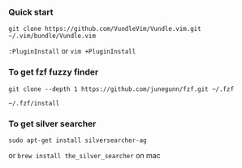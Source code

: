 ### Quick start

`git clone https://github.com/VundleVim/Vundle.vim.git ~/.vim/bundle/Vundle.vim`

`:PluginInstall` or `vim +PluginInstall`

### To get fzf fuzzy finder

`git clone --depth 1 https://github.com/junegunn/fzf.git ~/.fzf`

`~/.fzf/install`

### To get silver searcher 

`sudo apt-get install silversearcher-ag`

or `brew install the_silver_searcher` on mac
